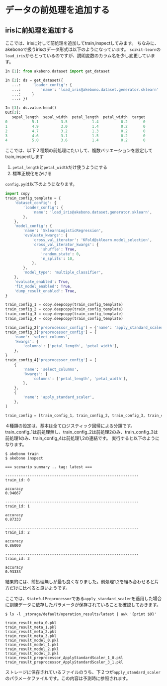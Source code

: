 # データの前処理を追加する

## irisに前処理を追加する

ここでは、irisに対して前処理を追加してtrain,inspectしてみます。
ちなみに、akebonoで扱うirisのデータ形式は以下のようになっています。
`scikit-learn`の`load_iris`からとっているのですが、説明変数のカラム名を少し変更しています。

```python
In [1]: from akebono.dataset import get_dataset

In [2]: ds = get_dataset({
   ...:     'loader_config': {
   ...:         'name': 'load_iris@akebono.dataset.generator.sklearn'
   ...:     }
   ...: })

In [3]: ds.value.head()
Out[3]: 
   sepal_length  sepal_width  petal_length  petal_width  target
0           5.1          3.5           1.4          0.2       0
1           4.9          3.0           1.4          0.2       0
2           4.7          3.2           1.3          0.2       0
3           4.6          3.1           1.5          0.2       0
4           5.0          3.6           1.4          0.2       0
```

ここでは、以下２種類の前処理にたいして、複数バリエーションを設定してtrain,inspectします

1. `petal_length`と`petal_width`だけ使うようにする
2. 標準正規化をかける

`config.py`は以下のようになります。

```python
import copy
train_config_template = { 
    'dataset_config': {
        'loader_config': {
            'name': 'load_iris@akebono.dataset.generator.sklearn',
        },  
    },  
    'model_config': {
        'name': 'SklearnLogisticRegression',
        'evaluate_kwargs': {
            'cross_val_iterator': 'KFold@sklearn.model_selection',
            'cross_val_iterator_kwargs': {
                'shuffle': True,
                'random_state': 0,
                'n_splits': 10, 
            },  
        },  
        'model_type': 'multiple_classifier',
    },
    'evaluate_enabled': True,
    'fit_model_enabled': True,
    'dump_result_enabled': True,
}

train_config_1 = copy.deepcopy(train_config_template)
train_config_2 = copy.deepcopy(train_config_template)
train_config_3 = copy.deepcopy(train_config_template)
train_config_4 = copy.deepcopy(train_config_template)

train_config_2['preprocessor_config'] = {'name': 'apply_standard_scaler'}
train_config_3['preprocessor_config'] = {
    'name': 'select_columns',
    'kwargs': {
        'columns': ['petal_length', 'petal_width'],
    },
}
train_config_4['preprocessor_config'] = [
    {
        'name': 'select_columns',
        'kwargs': {
            'columns': ['petal_length', 'petal_width'],
        },
    },
    {
        'name': 'apply_standard_scaler',
    },
]

train_config = [train_config_1, train_config_2, train_config_3, train_config_4]
```

４種類の設定は、基本は全てロジスティック回帰による分類です。
train_config_1は前処理無し、train_config_2は前処理2のみ、train_config_3は前処理1のみ、train_config_4は前処理1,2の連結です。
実行すると以下のようになります。

```
$ akebono train
$ akebono inspect

=== scenario summary .. tag: latest ===

------------------------------------------------------------
train_id: 0

accuracy
0.94667

------------------------------------------------------------
train_id: 1

accuracy
0.87333

------------------------------------------------------------
train_id: 2

accuracy
0.86000

------------------------------------------------------------
train_id: 3

accuracy
0.93333
```

結果的には、前処理無しが最も良くなりました。前処理1,2を組み合わせると片方だけに比べると良いようです。

ここでは、`StatefulPreprocessor`である`apply_standard_scaler`を適用した場合に訓練データに依存したパラメータが保存されていることを確認しておきます。

```
$ ls -l _storage/default/operation_results/latest | awk '{print $9}'

train_result_meta_0.pkl
train_result_meta_1.pkl
train_result_meta_2.pkl
train_result_meta_3.pkl
train_result_model_0.pkl
train_result_model_1.pkl
train_result_model_2.pkl
train_result_model_3.pkl
train_result_preprocessor_ApplyStandardScaler_1_0.pkl
train_result_preprocessor_ApplyStandardScaler_3_1.pkl
```

ストレージに保存されているファイルのうち、下２つが`apply_standard_scaler`のパラメータファイルです。この内容は予測時に参照されます。
